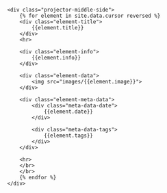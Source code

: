 <div class="projector">

	<div class="projector-middle-side">
		{% for element in site.data.cursor reversed %}
		<div class="element-title">
			{{element.title}}
		</div>
		<hr>

		<div class="element-info">
			{{element.info}}
		</div>

		<div class="element-data">
			<img src="images/{{element.image}}">
		</div>

		<div class="element-meta-data">
			<div class="meta-data-date">
				{{element.date}}
			</div>

			<div class="meta-data-tags">
				{{element.tags}}
			</div>
		</div>

		<hr>
		</br>
		</br>
		{% endfor %}
	</div>

</div>